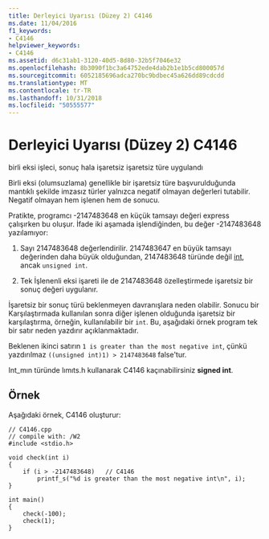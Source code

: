 ```yaml
---
title: Derleyici Uyarısı (Düzey 2) C4146
ms.date: 11/04/2016
f1_keywords:
- C4146
helpviewer_keywords:
- C4146
ms.assetid: d6c31ab1-3120-40d5-8d80-32b5f7046e32
ms.openlocfilehash: 8b3090f1bc3a64752ede4dab2b1e1b5cd800057d
ms.sourcegitcommit: 6052185696adca270bc9bdbec45a626dd89cdcdd
ms.translationtype: MT
ms.contentlocale: tr-TR
ms.lasthandoff: 10/31/2018
ms.locfileid: "50555577"
---
```

# <a name="compiler-warning-level-2-c4146"></a>Derleyici Uyarısı (Düzey 2) C4146

birli eksi işleci, sonuç hala işaretsiz işaretsiz türe uygulandı

Birli eksi (olumsuzlama) genellikle bir işaretsiz türe başvurulduğunda mantıklı şekilde imzasız türler yalnızca negatif olmayan değerleri tutabilir. Negatif olmayan hem işlenen hem de sonucu.

Pratikte, programcı -2147483648 en küçük tamsayı değeri express çalışırken bu oluşur. İfade iki aşamada işlendiğinden, bu değer -2147483648 yazılamıyor:

1. Sayı 2147483648 değerlendirilir. 2147483647 en büyük tamsayı değerinden daha büyük olduğundan, 2147483648 türünde değil [int](../../c-language/integer-types.md), ancak `unsigned int`.

1. Tek İşlenenli eksi işareti ile de 2147483648 özelleştirmede işaretsiz bir sonuç değeri uygulanır.

İşaretsiz bir sonuç türü beklenmeyen davranışlara neden olabilir. Sonucu bir Karşılaştırmada kullanılan sonra diğer işlenen olduğunda işaretsiz bir karşılaştırma, örneğin, kullanılabilir bir `int`. Bu, aşağıdaki örnek program tek bir satır neden yazdırır açıklanmaktadır.

Beklenen ikinci satırın `1 is greater than the most negative int`, çünkü yazdırılmaz `((unsigned int)1) > 2147483648` false'tur.

Int_mın türünde lımıts.h kullanarak C4146 kaçınabilirsiniz **signed int**.

## <a name="example"></a>Örnek

Aşağıdaki örnek, C4146 oluşturur:

```
// C4146.cpp
// compile with: /W2
#include <stdio.h>

void check(int i)
{
    if (i > -2147483648)   // C4146
        printf_s("%d is greater than the most negative int\n", i);
}

int main()
{
    check(-100);
    check(1);
}
```